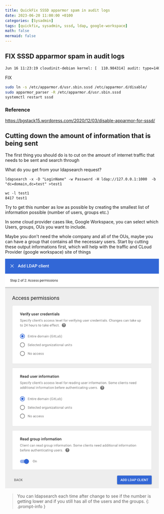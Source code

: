 ```yaml
---
title: QuickFix SSSD apparmor spam in audit logs
date: 2023-06-20 11:00:00 +0100
categories: [Sysadmin]
tags: [quickfix, sysadmin, sssd, ldap, google-workspace]
math: false
mermaid: false
---
```


## FIX SSSD apparmor spam in audit logs

```bash
Jun 16 11:23:19 cloudinit-debian kernel: [  110.984314] audit: type=1400 audit(1686914599.642:668): apparmor="ALLOWED" operation="open" profile="/usr/sbin/sssd//null-/usr/libexec/sssd/s    ssd_nss" name="/proc/1335/cmdline" pid=482 comm="sssd_nss" requested_mask="r" denied_mask="r" fsuid=0 ouid=0
```


FIX

```bash
sudo ln -s /etc/apparmor.d/usr.sbin.sssd /etc/apparmor.d/disable/
sudo apparmor_parser -R /etc/apparmor.d/usr.sbin.sssd
systemctl restart sssd
```

### Reference
https://bgstack15.wordpress.com/2020/12/03/disable-apparmor-for-sssd/



## Cutting down the amount of information that is being sent

The first thing you should do is to cut on the amount of internet traffic that needs to be sent and search through

What do you get from your ldapsearch request?

```
ldapsearch -x -D "LoginName" -w Password -H ldap://127.0.0.1:1000  -b "dc=domain,dc=test" >test1 
```

```
wc -l test1 
8417 test1
```

Try to get this number as low as possible by creating the smallest list of information possible (number of users, groups etc.)

In some cloud provider cases like, Google Workspace, you can select which Users, groups, OUs you want to include.  

Maybe you don't need the whole company and all of the OUs, maybe you can have a group that contains all the necessary users. Start by cutting these output informations first, which will help with the traffic and CLoud Provider (google workspace) site of things 



![img-description](/assets/img/posts/2023-06-18-Speedup-gerrit-ldap-login-time.md/ldap_connector.png)


> You can ldapsearch each time after change to see if the number is getting lower and if you still has all of the users and the groups.
{: .prompt-info }



